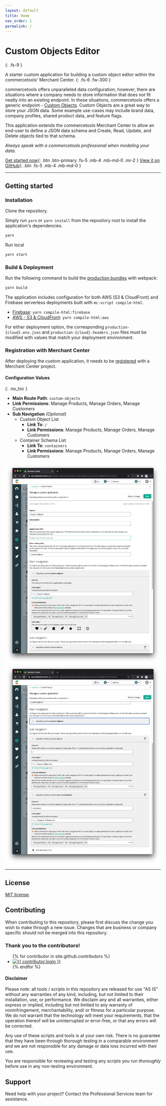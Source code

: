 ```yaml
---
layout: default
title: Home
nav_order: 1
permalink: /
---
```


<!--prettier-ignore-start-->
# Custom Objects Editor
{: .fs-9 }

A starter custom application for building a custom object editor within the commercetools' Merchant Center.
{: .fs-6 .fw-300 }

commercetools offers unparalleled data configuration; however, there are
situations where a company needs to store information that does not fit neatly
into an existing endpoint. In these situations, commercetools offers a generic
endpoint - [Custom Objects](https://docs.commercetools.com/http-api-projects-custom-objects).
Custom Objects are a great way to store your JSON data. Some example use-cases may include 
brand data, company profiles, shared product data, and feature flags.

This application extends the commercetools Merchant Center to allow an end-user to define
a JSON data schema and Create, Read, Update, and Delete objects tied to that schema.

_Always speak with a commercetools professional when modeling your data._

[Get started now](#getting-started){: .btn .btn-primary .fs-5 .mb-4 .mb-md-0 .mr-2 } [View it on GitHub](https://github.com/commercetools/mc-custom-app-custom-objects){: .btn .fs-5 .mb-4 .mb-md-0 }

---


## Getting started
### Installation

Clone the repository.

Simply run `yarn` or `yarn install` from the repository root to install the
application's dependencies.

```bash
yarn
```

Run local

```bash
yarn start
```

### Build & Deployment

Run the following command to build the
[production bundles](https://docs.commercetools.com/custom-applications/deployment/production-build)
with webpack:

```bash
yarn build
```

The application includes configuration for both AWS (S3 & CloudFront) and
Firebase serverless deployments built with `mc-script compile-html`.

- [Firebase](https://appkit.commercetools.com/deployment/example-firebase):
  `yarn compile-html:firebase`
- [AWS - S3 & CloudFront](https://appkit.commercetools.com/deployment/example-aws-s3-cloudfront):
  `yarn compile-html:aws`

For either deployment option, the corresponding `production-{cloud}.env.json`
and `production-{cloud}.headers.json` files must be modified with values that
match your deployment environment.

### Registration with Merchant Center

After deploying the custom application, it needs to be
[registered](https://docs.commercetools.com/custom-applications/register-applications/configuring-a-custom-application)
with a Merchant Center project.

<!--prettier-ignore-start-->
#### Configuration Values
{: .no_toc }
<!--prettier-ignore-end-->

- **Main Route Path**: `custom-objects`
- **Link Permissions**: Manage Products, Manage Orders, Manage Customers
- **Sub Navigation** _(Optional)_
  - Custom Object List
    - **Link To**: `/`
    - **Link Permissions**: Manage Products, Manage Orders, Manage Customers
  - Container Schema List
    - **Link To**: `containers`
    - **Link Permissions**: Manage Products, Manage Orders, Manage Customers

![Merchant Center Registration - Main Nav](assets/custom-application-registration-main.png)
![Merchant Center Registration - Sub Nav](assets/custom-application-registration-sub.png)

---

## License

[MIT license](https://github.com/commercetools/commercetools/mc-custom-app-custom-objects/LICENSE.txt).

## Contributing

When contributing to this repository, please first discuss the change you wish
to make through a new issue. Changes that are business or company specific
should not be merged into this repository.

### Thank you to the contributors!

<ul class="list-style-none">
{% for contributor in site.github.contributors %}
  <li class="d-inline-block mr-1">
     <a href="{{ contributor.html_url }}"><img src="{{ contributor.avatar_url }}" width="32" height="32" alt="{{ contributor.login }}"/></a>
  </li>
{% endfor %}
</ul>

#### Disclaimer

Please note: all tools / scripts in this repository are released for use "AS IS"
without any warranties of any kind, including, but not limited to their
installation, use, or performance. We disclaim any and all warranties, either
express or implied, including but not limited to any warranty of
noninfringement, merchantability, and/ or fitness for a particular purpose. We
do not warrant that the technology will meet your requirements, that the
operation thereof will be uninterrupted or error-free, or that any errors will
be corrected.

Any use of these scripts and tools is at your own risk. There is no guarantee
that they have been through thorough testing in a comparable environment and we
are not responsible for any damage or data loss incurred with their use.

You are responsible for reviewing and testing any scripts you run _thoroughly_
before use in any non-testing environment.

## Support

Need help with your project? Contact the Professional Services team for
assistance.
